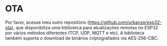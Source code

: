 # OTA
Por favor, acesse meu outro repositório (https://github.com/urbanze/esp32-ota), que disponibiliza uma biblioteca para atualizações remotas no ESP32 por vários métodos diferentes (TCP, UDP, MQTT e etc). A biblioteca também suporta o download de binários criptografados via AES-256-CBC.